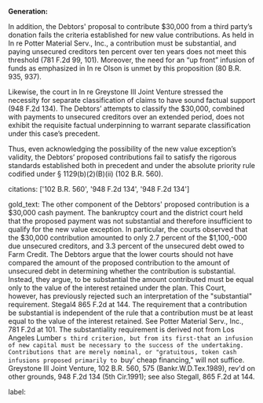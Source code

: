 **Generation:**

In addition, the Debtors' proposal to contribute $30,000 from a third party’s donation fails the criteria established for new value contributions. As held in In re Potter Material Serv., Inc., a contribution must be substantial, and paying unsecured creditors ten percent over ten years does not meet this threshold (781 F.2d 99, 101). Moreover, the need for an “up front” infusion of funds as emphasized in In re Olson is unmet by this proposition (80 B.R. 935, 937).

Likewise, the court in In re Greystone III Joint Venture stressed the necessity for separate classification of claims to have sound factual support (948 F.2d 134). The Debtors’ attempts to classify the $30,000, combined with payments to unsecured creditors over an extended period, does not exhibit the requisite factual underpinning to warrant separate classification under this case’s precedent.

Thus, even acknowledging the possibility of the new value exception’s validity, the Debtors’ proposed contributions fail to satisfy the rigorous standards established both in precedent and under the absolute priority rule codified under § 1129(b)(2)(B)(ii) (102 B.R. 560).

citations: ['102 B.R. 560', '948 F.2d 134', '948 F.2d 134']

gold_text: The other component of the Debtors' proposed contribution is a $30,000 cash payment. The bankruptcy court and the district court held that the proposed payment was not substantial and therefore insufficient to qualify for the new value exception. In particular, the courts observed that the $30,000 contribution amounted to only 2.7 percent of the $1,100,-000 due unsecured creditors, and 3.3 percent of the unsecured debt owed to Farm Credit. The Debtors argue that the lower courts should not have compared the amount of the proposed contribution to the amount of unsecured debt in determining whether the contribution is substantial. Instead, they argue, to be substantial the amount contributed must be equal only to the value of the interest retained under the plan. This Court, however, has previously rejected such an interpretation of the "substantial" requirement. Stegal4 865 F.2d at 144. The requirement that a contribution be substantial is independent of the rule that a contribution must be at least equal to the value of the interest retained. See Potter Material Serv., Inc., 781 F.2d at 101. The substantiality requirement is derived not from Los Angeles Lumber `s third criterion, but from its first-that an infusion of new capital must be necessary to the success of the undertaking. Contributions that are merely nominal, or "gratuitous, token cash infusions proposed primarily to `buy' cheap financing," will not suffice. Greystone III Joint Venture, 102 B.R. 560, 575 (Bankr.W.D.Tex.1989), rev'd on other grounds, 948 F.2d 134 (5th Cir.1991); see also Stegall, 865 F.2d at 144.

label: 